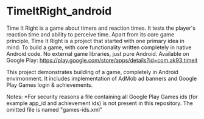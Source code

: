 # TimeItRight_android

Time It Right is a game about timers and reaction times.
It tests the player's reaction time and ability to perceive time.
Apart from its core game principle, Time It Right is a project that started with one primary idea in mind:
To build a game, with core functionality written completely in native Android code. No external game libraries, just pure Android.
Available on Google Play: https://play.google.com/store/apps/details?id=com.ak93.timeit


This project demonstrates building of a game, completely in Android envirnonment.
It includes implementation of AdMob ad banners and Google Play Games login & achievements.

Notes:
*For security reasons a file containing all Google Play Games ids (for example app_id and achievement ids) is not present in this repository.
The omitted file is named "games-ids.xml"
